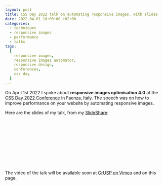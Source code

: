 ```yaml
---
layout: post
title: CSS Day 2022 talk on automating responsive images, with slides
date: 2022-04-01 18:00:00 +02:00
categories:
  - techniques
  - responsive images
  - performance
  - talks
tags:
  [
    responsive images,
    responsive images automator,
    responsive design,
    conferences,
    css day
  ]
---
```


On April 1st 2022 I spoke about **responsive images optimisation 4.0** at the [CSS Day 2022 Conference](https://2022.cssday.it) in Faenza, Italy. The speech was on how to improve performance on your website by automating responsive images.

Here are the slides of my talk, from my <a href="https://www.slideshare.net/verlok">SlideShare</a>:

<div class="slideshareWrapper">
    <iframe class="lazy" data-src="https://www.slideshare.net/slideshow/embed_code/key/f0UQZznjoJ5Yvs?hostedIn=slideshare&page=upload" width="100%" height="autp" frameborder="0" marginwidth="0" marginheight="0" scrolling="no"></iframe>
</div>

The video of the talk will be available soon at <a href="https://vimeo.com/grusp">GrUSP on Vimeo</a> and on this page.

<!-- <div class="videoWrapper">
    <iframe id="ytFrame" data-src="https://player.vimeo.com/video/213316110?h=ce6d8817d3" width="100%" height="auto" frameborder="0" allow="autoplay; fullscreen; picture-in-picture" allowfullscreen></iframe>
</div>-->